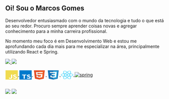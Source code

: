 ## Oi! Sou o Marcos Gomes 

Desenvolvedor entusiasmado com o mundo da tecnologia e tudo o que está ao seu redor. Procuro sempre aprender coisas novas e agregar conhecimento para a minha carreira profissional.

No momento meu foco é em Desenvolvimento Web e estou me aprofundando cada dia mais para me especializar na área, principalmente utilizando React e Spring.

 <div>
  <a href="https://github.com/marcosARGomes">
  <img height="180em" src="https://github-readme-stats.vercel.app/api?username=marcosARGomes&show_icons=true&theme=dracula&include_all_commits=true&count_private=true"/>
  <img height="180em" src="https://github-readme-stats.vercel.app/api/top-langs/?username=marcosARGomes&layout=compact&langs_count=7&theme=dracula"/>
</div>
<div style="display: inline_block"><br>
  <img align="center" alt="Js" height="30" width="40" src="https://raw.githubusercontent.com/devicons/devicon/master/icons/javascript/javascript-plain.svg">
  <img align="center" alt="Ts" height="30" width="40" src="https://raw.githubusercontent.com/devicons/devicon/master/icons/typescript/typescript-plain.svg">
  <img align="center" alt="HTML" height="30" width="40" src="https://raw.githubusercontent.com/devicons/devicon/master/icons/html5/html5-original.svg">
  <img align="center" alt="CSS" height="30" width="40" src="https://raw.githubusercontent.com/devicons/devicon/master/icons/css3/css3-original.svg">
  <img align="center" alt="React" height="30" width="40" src="https://raw.githubusercontent.com/devicons/devicon/master/icons/react/react-original.svg">
  <img align="center" alt="spring" height="30" width="40" src="https://img.icons8.com/color/48/000000/spring-logo.png">
</div>
  
  ##
<div>
 <a href = "mailto:contato@marcosandrebahia@gmail.com"><img src="https://img.shields.io/badge/-Gmail-%23333?style=for-the-badge&logo=gmail&logoColor=red" target="_blank"></a>
  <a href="https://www.linkedin.com/in/marcosandregomes" target="_blank"><img src="https://img.shields.io/badge/-LinkedIn-%230077B5?style=for-the-badge&logo=linkedin&logoColor=white" target="_blank"></a> 
  </div>
